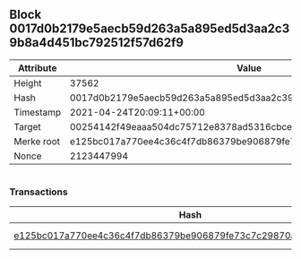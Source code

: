 ## Block 0017d0b2179e5aecb59d263a5a895ed5d3aa2c39b8a4d451bc792512f57d62f9

Attribute | Value
--- | ---
Height | 37562
Hash | 0017d0b2179e5aecb59d263a5a895ed5d3aa2c39b8a4d451bc792512f57d62f9
Timestamp | 2021-04-24T20:09:11+00:00
Target | 00254142f49eaaa504dc75712e8378ad5316cbcead634704b3734b6271167cc4
Merke root | e125bc017a770ee4c36c4f7db86379be906879fe73c7c29870a23d3564fe70a8
Nonce | 2123447994

```

```

### Transactions

Hash | Amount
--- | ---
[e125bc017a770ee4c36c4f7db86379be906879fe73c7c29870a23d3564fe70a8](e125bc017a770ee4c36c4f7db86379be906879fe73c7c29870a23d3564fe70a8.md) | 10.00000000 SKEPTI 
